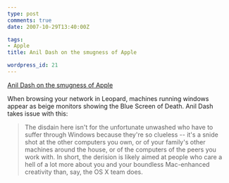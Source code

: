 ```yaml
---
type: post
comments: true
date: 2007-10-29T13:40:00Z

tags:
- Apple
title: Anil Dash on the smugness of Apple

wordpress_id: 21
---
```


[Anil Dash on the smugness of Apple](http://www.dashes.com/anil/2007/10/smug-ugly.html)

When browsing your network in Leopard, machines running windows appear as beige monitors showing the Blue Screen of Death. Anil Dash takes issue with this:


<blockquote>The disdain here isn't for the unfortunate unwashed who have to suffer through Windows because they're so clueless -- it's a snide shot at the other computers you own, or of your family's other machines around the house, or of the computers of the peers you work with. In short, the derision is likely aimed at people who care a hell of a lot more about you and your boundless Mac-enhanced creativity than, say, the OS X team does.</blockquote>
